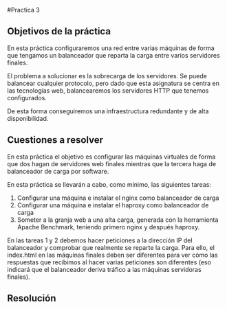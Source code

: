 #Practica 3

## Objetivos de la práctica

En  esta  práctica  configuraremos  una  red  entre  varias  máquinas  de  forma  que 
tengamos un balanceador que reparta la carga entre varios servidores finales.

El  problema  a  solucionar  es  la  sobrecarga  de  los  servidores.  Se  puede  balancear 
cualquier protocolo, pero dado que esta asignatura se centra en las tecnologías web, 
balancearemos los servidores HTTP que tenemos configurados.

De esta forma conseguiremos una infraestructura redundante y de alta disponibilidad.

## Cuestiones a resolver
En  esta  práctica  el  objetivo  es  configurar  las  máquinas  virtuales  de  forma  que  dos 
hagan  de  servidores  web  finales  mientras  que  la  tercera  haga  de  balanceador  de carga por software. 

En esta práctica se llevarán a cabo, como mínimo, las siguientes tareas:

1. Configurar una máquina e instalar el nginx como balanceador de carga
2. Configurar una máquina e instalar el haproxy como balanceador de carga
3. Someter a la granja web a una alta carga, generada con la herramienta Apache Benchmark, teniendo primero nginx y después haproxy. 

En las tareas  1  y  2 debemos hacer  peticiones  a  la  dirección  IP del  balanceador y comprobar  que  realmente  se  reparte  la  carga. Para  ello,  el index.html en  las máquinas finales deben ser diferentes para ver cómo las respuestas que recibimos al 
hacer varias peticiones son diferentes (eso indicará que el balanceador deriva tráfico a las máquinas servidoras finales).

## Resolución
